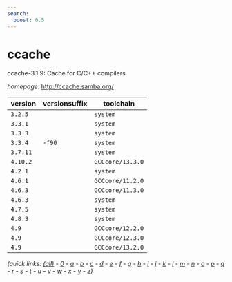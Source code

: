 ```yaml
---
search:
  boost: 0.5
---
```

# ccache

ccache-3.1.9: Cache for C/C++ compilers

*homepage*: <http://ccache.samba.org/>

version | versionsuffix | toolchain
--------|---------------|----------
``3.2.5`` |  | ``system``
``3.3.1`` |  | ``system``
``3.3.3`` |  | ``system``
``3.3.4`` | ``-f90`` | ``system``
``3.7.11`` |  | ``system``
``4.10.2`` |  | ``GCCcore/13.3.0``
``4.2.1`` |  | ``system``
``4.6.1`` |  | ``GCCcore/11.2.0``
``4.6.3`` |  | ``GCCcore/11.3.0``
``4.6.3`` |  | ``system``
``4.7.5`` |  | ``system``
``4.8.3`` |  | ``system``
``4.9`` |  | ``GCCcore/12.2.0``
``4.9`` |  | ``GCCcore/12.3.0``
``4.9`` |  | ``GCCcore/13.2.0``


*(quick links: [(all)](../index.md) - [0](../0/index.md) - [a](../a/index.md) - [b](../b/index.md) - [c](../c/index.md) - [d](../d/index.md) - [e](../e/index.md) - [f](../f/index.md) - [g](../g/index.md) - [h](../h/index.md) - [i](../i/index.md) - [j](../j/index.md) - [k](../k/index.md) - [l](../l/index.md) - [m](../m/index.md) - [n](../n/index.md) - [o](../o/index.md) - [p](../p/index.md) - [q](../q/index.md) - [r](../r/index.md) - [s](../s/index.md) - [t](../t/index.md) - [u](../u/index.md) - [v](../v/index.md) - [w](../w/index.md) - [x](../x/index.md) - [y](../y/index.md) - [z](../z/index.md))*

